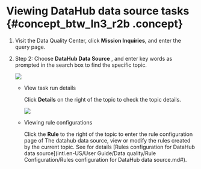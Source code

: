 # Viewing DataHub data source tasks {#concept_btw_ln3_r2b .concept}

1.  Visit the Data Quality Center, click **Mission Inquiries**, and enter the query page.
2.  Step 2: Choose **DataHub Data Source** , and enter key words as prompted in the search box to find the specific topic.

    ![](http://static-aliyun-doc.oss-cn-hangzhou.aliyuncs.com/assets/img/16398/15367420488822_en-US.png)

    -   View task run details

        Click **Details** on the right of the topic to check the topic details.

        ![](images/8823_en-US.png)

    -   Viewing rule configurations

        Click the **Rule** to the right of the topic to enter the rule configuration page of The datahub data source, view or modify the rules created by the current topic. See for details [Rules configuration for DataHub data source](intl.en-US/User Guide/Data quality/Rule Configuration/Rules configuration for DataHub data source.md#).


